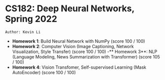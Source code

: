 # CS182: Deep Neural Networks, Spring 2022

`Author: Kevin Li`

- **Homework 1**: Build Neural Network with NumPy (score 100 / 100)
- **Homework 2**: Computer Vision (Image Captioning, Network Visualization, Style Transfer) (score 100 / 100) -** Homework 3**: NLP (Language Modeling, News Summarization with Transformer) (score 105 / 100)
- **Homework 4**: Vision Transfomer, Self-supervised Learning (Mask AutoEncoder) (score 100 / 100)
